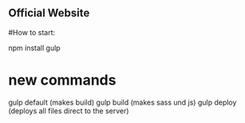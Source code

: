 ## Official Website

#How to start:

npm install 
gulp 

# new commands 
gulp default (makes build)
gulp build (makes sass und js)
gulp deploy (deploys all files direct to the server)


